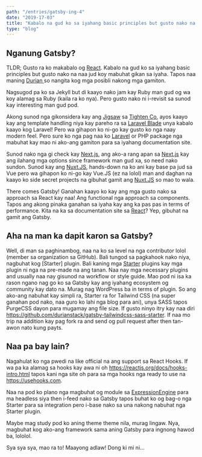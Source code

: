 ```yaml
---
path: "/entries/gatsby-ing-4"
date: "2019-17-03"
title: "Kabalo na gud ko sa iyahang basic principles but gusto nako na naa jud koy mabuhat gikan sa iyaha"
type: "blog"
---
```

## Nganung Gatsby?

TLDR; Gusto ra ko makabalo og [React](). Kabalo na gud ko sa iyahang basic principles but gusto nako na naa jud koy mabuhat gikan sa iyaha. Tapos naa maning [Durian <Stack>]() so nangita kog mga posibli nakong mga gamiton. 

Nagsugod pa ko sa Jekyll but di kaayo nako jam kay Ruby man gud og wa koy alamag sa Ruby (kaila ra ko nya). Pero gusto nako ni i-revisit sa sunod kay interesting man gud pod.

Akong sunod nga gikonsidera kay ang [Jigsaw]() sa [Tighten Co](), ayos kaayo kay ang template handling niya kay pareho ra sa [Laravel Blade]() unya kabalo kaayo kog Laravel! Pero wa gihapon ko ni-go kay gusto ko nga naay modern feel. Pero sure ko nga pag naa ko [Laravel]() or PHP package nga mabuhat kay mao ni ako-ang gamiton para sa iyahang documentation site. 

Sunod nako nga gi check kay [Next.js](), ang ako-a rang apan sa [Next.js]() kay ang ilahang mga options since framework man gud xa, so need nako sundon. Sunod kay ang [Nuxt.JS](), hands-down na ko ani kay base pa jud sa Vue pero wa gihapon ko ni-go kay Vue.JS (ez na lolol) man and daghan na kaayo ko side secret projects na gibuhat gamit ang [Nuxt.JS]() so mao to wala. 

There comes Gatsby! Ganahan kaayo ko kay ang mga gusto nako sa approach sa React kay naa! Ang functional nga approach sa components. Tapos ang akong pinaka ganahan sa iyaha kay ang ka pas pas in terms of performance. Kita na ka sa documentation site sa [React]()? Yep, gibuhat na gamit ang Gatsby.

## Aha na man ka dapit karon sa Gatsby?

Well, di man sa paghinambog, naa na ko sa level na nga contributor lolol (member sa organization sa GitHub). Bali tungod sa pagkahook nako niya, nagbuhat kog [Starter] plugin. Bali kaning mga [Starter]() plugins kay mga plugin ni nga na pre-made na ang tanan. Naa nay mga necessary plugins and usually naa nay gisunod na workflow or style guide. Mao pod ni isa ka rason ngano nag go ko sa Gatsby kay ang iyahang ecosystem og community kay dato na. Murag nag WordPress ba in terms of plugin. So ang ako-ang nabuhat kay simpli ra, Starter ra for Tailwind CSS (na super ganahan pod nako, naa guro ko lahi nga blog para ani), unya SASS tapos PurgeCSS dayon para mugamay ang file size. If gusto ninyo itry kay naa diri https://github.com/durianstack/gatsby-tailwindcss-sass-starter. If naa mo trip na addition kay pag fork ra and send og pull request after then tan-awon nato kung payts.

## Naa pa bay lain?

Nagahulat ko nga pwedi na like official na ang support sa React Hooks. If wa pa ka alamag sa hooks kay awa ni oh https://reactjs.org/docs/hooks-intro.html tapos kani nga site oh para sa mga hooks nga ready to use na https://usehooks.com.

Naa na pod ko plano nga magbuhat og module sa [ExpressionEngine]() para ma headless siya then i-feed nako sa Gatsby tapos buhat ko og bag-o nga Starter para sa integration pero i-base nako sa una nakong nabuhat nga Starter plugin.

Maybe mag study pod ko aning theme theme nila, murag lingaw. Nya, magbuhat kog ako-ang framework sama aning Gatsby para ingnong hawod ba, lololol.

Sya sya sya, mao ra to! Maayong adlaw! Dong ki mi ni...